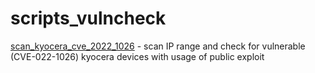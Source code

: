 # scripts_vulncheck


[scan_kyocera_cve_2022_1026](scan_kyocera_cve_2022_1026/README.md) - scan IP range and check for vulnerable (CVE-022-1026) kyocera devices with usage of public exploit
